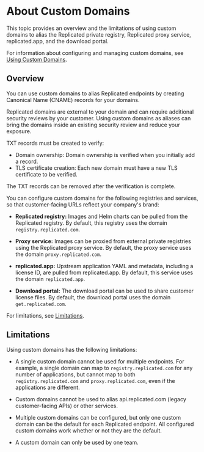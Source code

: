 # About Custom Domains

This topic provides an overview and the limitations of using custom domains to alias the Replicated private registry, Replicated proxy service, replicated.app, and the download portal.

For information about configuring and managing custom domains, see [Using Custom Domains](custom-domains-using).

## Overview

You can use custom domains to alias Replicated endpoints by creating Canonical Name (CNAME) records for your domains.

Replicated domains are external to your domain and can require additional security reviews by your customer. Using custom domains as aliases can bring the domains inside an existing security review and reduce your exposure.

TXT records must be created to verify:

- Domain ownership: Domain ownership is verified when you initially add a record.
- TLS certificate creation: Each new domain must have a new TLS certificate to be verified.

The TXT records can be removed after the verification is complete.

You can configure custom domains for the following registries and services, so that customer-facing URLs reflect your company's brand:

- **Replicated registry:** Images and Helm charts can be pulled from the Replicated registry. By default, this registry uses the domain `registry.replicated.com`.

- **Proxy service:** Images can be proxied from external private registries using the Replicated proxy service. By default, the proxy service uses the domain `proxy.replicated.com`.

- **replicated.app:** Upstream application YAML and metadata, including a license ID, are pulled from replicated.app. By default, this service uses the domain `replicated.app`.

- **Download portal:** The download portal can be used to share customer license files. By default, the download portal uses the domain `get.replicated.com`.

For limitations, see [Limitations](#limitations).

## Limitations

Using custom domains has the following limitations:

- A single custom domain cannot be used for multiple endpoints. For example, a single domain can map to `registry.replicated.com` for any number of applications, but cannot map to both `registry.replicated.com` and `proxy.replicated.com`, even if the applications are different.

- Custom domains cannot be used to alias api.replicated.com (legacy customer-facing APIs) or other services.

- Multiple custom domains can be configured, but only one custom domain can be the default for each Replicated endpoint. All configured custom domains work whether or not they are the default.

- A custom domain can only be used by one team.
